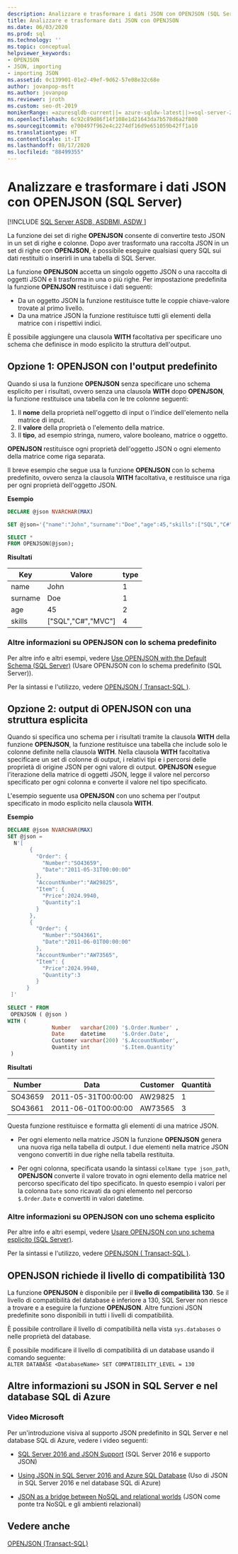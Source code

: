 ```yaml
---
description: Analizzare e trasformare i dati JSON con OPENJSON (SQL Server)
title: Analizzare e trasformare dati JSON con OPENJSON
ms.date: 06/03/2020
ms.prod: sql
ms.technology: ''
ms.topic: conceptual
helpviewer_keywords:
- OPENJSON
- JSON, importing
- importing JSON
ms.assetid: 0c139901-01e2-49ef-9d62-57e08e32c68e
author: jovanpop-msft
ms.author: jovanpop
ms.reviewer: jroth
ms.custom: seo-dt-2019
monikerRange: =azuresqldb-current||= azure-sqldw-latest||>=sql-server-2016||=sqlallproducts-allversions||>=sql-server-linux-2017||=azuresqldb-mi-current
ms.openlocfilehash: 6c92c89d86f14f108e1d21643da7b578d6a2f800
ms.sourcegitcommit: e700497f962e4c2274df16d9e651059b42ff1a10
ms.translationtype: HT
ms.contentlocale: it-IT
ms.lasthandoff: 08/17/2020
ms.locfileid: "88499355"
---
```

# <a name="parse-and-transform-json-data-with-openjson-sql-server"></a>Analizzare e trasformare i dati JSON con OPENJSON (SQL Server)
[!INCLUDE [SQL Server ASDB, ASDBMI, ASDW ](../../includes/applies-to-version/sql-asdb-asdbmi-asa.md)]

La funzione dei set di righe **OPENJSON** consente di convertire testo JSON in un set di righe e colonne. Dopo aver trasformato una raccolta JSON in un set di righe con **OPENJSON**, è possibile eseguire qualsiasi query SQL sui dati restituiti o inserirli in una tabella di SQL Server. 
  
La funzione **OPENJSON** accetta un singolo oggetto JSON o una raccolta di oggetti JSON e li trasforma in una o più righe. Per impostazione predefinita la funzione **OPENJSON** restituisce i dati seguenti:
-   Da un oggetto JSON la funzione restituisce tutte le coppie chiave-valore trovate al primo livello.
-   Da una matrice JSON la funzione restituisce tutti gli elementi della matrice con i rispettivi indici.  

È possibile aggiungere una clausola **WITH** facoltativa per specificare uno schema che definisce in modo esplicito la struttura dell'output.  
  
## <a name="option-1---openjson-with-the-default-output"></a>Opzione 1: OPENJSON con l'output predefinito
Quando si usa la funzione **OPENJSON** senza specificare uno schema esplicito per i risultati, ovvero senza una clausola **WITH** dopo **OPENJSON**, la funzione restituisce una tabella con le tre colonne seguenti:
1.  Il **nome** della proprietà nell'oggetto di input o l'indice dell'elemento nella matrice di input.
2.  Il **valore** della proprietà o l'elemento della matrice.
3.  Il **tipo**, ad esempio stringa, numero, valore booleano, matrice o oggetto.

**OPENJSON** restituisce ogni proprietà dell'oggetto JSON o ogni elemento della matrice come riga separata.  

Il breve esempio che segue usa la funzione **OPENJSON** con lo schema predefinito, ovvero senza la clausola **WITH** facoltativa, e restituisce una riga per ogni proprietà dell'oggetto JSON.  

**Esempio**

```sql
DECLARE @json NVARCHAR(MAX)

SET @json='{"name":"John","surname":"Doe","age":45,"skills":["SQL","C#","MVC"]}';

SELECT *
FROM OPENJSON(@json);
```  
  
**Risultati**
  
|Key|Valore|type|  
|---------|-----------|----------|  
|name|John|1|  
|surname|Doe|1|  
|age|45|2|  
|skills|["SQL","C#","MVC"]|4|

### <a name="more-info-about-openjson-with-the-default-schema"></a>Altre informazioni su OPENJSON con lo schema predefinito

Per altre info e altri esempi, vedere [Use OPENJSON with the Default Schema &#40;SQL Server&#41;](../../relational-databases/json/use-openjson-with-the-default-schema-sql-server.md) (Usare OPENJSON con lo schema predefinito (SQL Server)).

Per la sintassi e l'utilizzo, vedere [OPENJSON &#40; Transact-SQL &#41;](../../t-sql/functions/openjson-transact-sql.md). 

## <a name="option-2---openjson-output-with-an-explicit-structure"></a>Opzione 2: output di OPENJSON con una struttura esplicita

Quando si specifica uno schema per i risultati tramite la clausola **WITH** della funzione **OPENJSON**, la funzione restituisce una tabella che include solo le colonne definite nella clausola **WITH**. Nella clausola **WITH** facoltativa specificare un set di colonne di output, i relativi tipi e i percorsi delle proprietà di origine JSON per ogni valore di output. **OPENJSON** esegue l'iterazione della matrice di oggetti JSON, legge il valore nel percorso specificato per ogni colonna e converte il valore nel tipo specificato.  

L'esempio seguente usa **OPENJSON** con uno schema per l'output specificato in modo esplicito nella clausola **WITH**.  
  
**Esempio**
  
```sql  
DECLARE @json NVARCHAR(MAX)
SET @json =   
  N'[  
       {  
         "Order": {  
           "Number":"SO43659",  
           "Date":"2011-05-31T00:00:00"  
         },  
         "AccountNumber":"AW29825",  
         "Item": {  
           "Price":2024.9940,  
           "Quantity":1  
         }  
       },  
       {  
         "Order": {  
           "Number":"SO43661",  
           "Date":"2011-06-01T00:00:00"  
         },  
         "AccountNumber":"AW73565",  
         "Item": {  
           "Price":2024.9940,  
           "Quantity":3  
         }  
      }  
 ]'  
   
SELECT * FROM  
 OPENJSON ( @json )  
WITH (   
              Number   varchar(200) '$.Order.Number' ,  
              Date     datetime     '$.Order.Date',  
              Customer varchar(200) '$.AccountNumber',  
              Quantity int          '$.Item.Quantity'  
 ) 
```  
  
**Risultati**
  
|Number|Data|Customer|Quantità|  
|------------|----------|--------------|--------------|  
|SO43659|2011-05-31T00:00:00|AW29825|1|  
|SO43661|2011-06-01T00:00:00|AW73565|3|  
  
Questa funzione restituisce e formatta gli elementi di una matrice JSON.  
  
-   Per ogni elemento nella matrice JSON la funzione **OPENJSON** genera una nuova riga nella tabella di output. I due elementi nella matrice JSON vengono convertiti in due righe nella tabella restituita.  
  
-   Per ogni colonna, specificata usando la sintassi `colName type json_path`, **OPENJSON** converte il valore trovato in ogni elemento della matrice nel percorso specificato del tipo specificato. In questo esempio i valori per la colonna `Date` sono ricavati da ogni elemento nel percorso `$.Order.Date` e convertiti in valori datetime.  
  
### <a name="more-info-about-openjson-with-an-explicit-schema"></a>Altre informazioni su OPENJSON con uno schema esplicito

Per altre info e altri esempi, vedere [Usare OPENJSON con uno schema esplicito &#40;SQL Server&#41;](../../relational-databases/json/use-openjson-with-an-explicit-schema-sql-server.md).

Per la sintassi e l'utilizzo, vedere [OPENJSON &#40; Transact-SQL &#41;](../../t-sql/functions/openjson-transact-sql.md).

## <a name="openjson-requires-compatibility-level-130"></a>OPENJSON richiede il livello di compatibilità 130

La funzione **OPENJSON** è disponibile per il **livello di compatibilità 130**. Se il livello di compatibilità del database è inferiore a 130, SQL Server non riesce a trovare e a eseguire la funzione **OPENJSON**. Altre funzioni JSON predefinite sono disponibili in tutti i livelli di compatibilità.

È possibile controllare il livello di compatibilità nella vista `sys.databases` o nelle proprietà del database.

È possibile modificare il livello di compatibilità di un database usando il comando seguente:   
`ALTER DATABASE <DatabaseName> SET COMPATIBILITY_LEVEL = 130`  

## <a name="learn-more-about-json-in-sql-server-and-azure-sql-database"></a>Altre informazioni su JSON in SQL Server e nel database SQL di Azure  
  
### <a name="microsoft-videos"></a>Video Microsoft

Per un'introduzione visiva al supporto JSON predefinito in SQL Server e nel database SQL di Azure, vedere i video seguenti:

- [SQL Server 2016 and JSON Support](https://channel9.msdn.com/Shows/Data-Exposed/SQL-Server-2016-and-JSON-Support) (SQL Server 2016 e supporto JSON)

- [Using JSON in SQL Server 2016 and Azure SQL Database](https://channel9.msdn.com/Shows/Data-Exposed/Using-JSON-in-SQL-Server-2016-and-Azure-SQL-Database) (Uso di JSON in SQL Server 2016 e nel database SQL di Azure)

- [JSON as a bridge between NoSQL and relational worlds](https://channel9.msdn.com/events/DataDriven/SQLServer2016/JSON-as-a-bridge-betwen-NoSQL-and-relational-worlds) (JSON come ponte tra NoSQL e gli ambienti relazionali)
  
## <a name="see-also"></a>Vedere anche  
 [OPENJSON &#40;Transact-SQL&#41;](../../t-sql/functions/openjson-transact-sql.md)  
  
